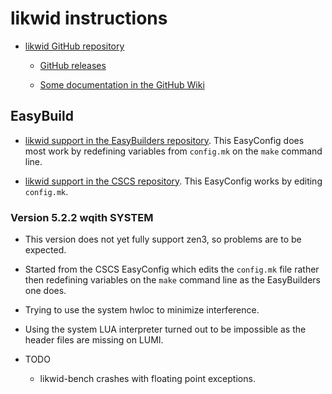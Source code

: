 # likwid instructions

-   [likwid GitHub repository](https://github.com/RRZE-HPC/likwid)

    -   [GitHub releases](https://github.com/RRZE-HPC/likwid/releases)

    -   [Some documentation in the GitHub Wiki](https://github.com/RRZE-HPC/likwid/wiki)


## EasyBuild

-   [likwid support in the EasyBuilders repository](https://github.com/easybuilders/easybuild-easyconfigs/tree/develop/easybuild/easyconfigs/l/likwid).
    This EasyConfig does most work by redefining variables from `config.mk` on the `make` command line.

-   [likwid support in the CSCS repository](https://github.com/eth-cscs/production/tree/master/easybuild/easyconfigs/l/likwid).
    This EasyConfig works by editing `config.mk`.


### Version 5.2.2 wqith SYSTEM

-   This version does not yet fully support zen3, so problems are to be
    expected.

-   Started from the CSCS EasyConfig which edits the `config.mk` file rather
    then redefining variables on the `make` command line as the EasyBuilders
    one does.
   
-   Trying to use the system hwloc to minimize interference.
   
-   Using the system LUA interpreter turned out to be impossible as the header
    files are missing on LUMI.
    
-   TODO
    
    -   likwid-bench crashes with floating point exceptions.

